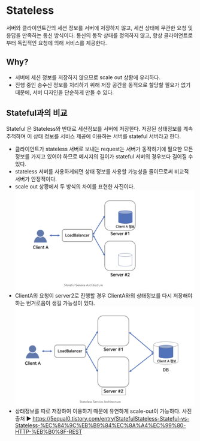 # Stateless
서버와 클라이언트간의 세션 정보를 서버에 저장하지 않고, 세션 상태에 무관한 요청 및 응답을 만족하는 통신 방식이다. 통신의 동작 상태를 정의하지 않고, 항상 클라이언트로 부터 독립적인 요청에 의해 서비스를 제공한다.  

## Why?
- 서버에 세션 정보를 저장하지 않으므로 scale out 상황에 유리하다.
- 진행 중인 송수신 정보를 처리하기 위해 저장 공간을 동적으로 할당할 필요가 없기 때문에, 서버 디자인을 단순하게 만들 수 있다.

## Stateful과의 비교
Stateful 은 Stateless와 반대로 세션정보를 서버에 저장한다. 저장된 상태정보를 계속 추적하며 이 상태 정보를 서비스 제공에 이용하는 서버를 stateful 서버라고 한다.  
- 클라이언트가 stateless 서버로 보내는 request는 서버가 동작하기에 필요한 모든 정보를 가지고 있어야 하므로 메시지의 길이가 stateful 서버의 경우보다 길어질 수 있다.  
- stateless 서버를 사용하게되면 상태 정보를 사용할 가능성을 줄이므로써 비교적 서버가 안정적이다.  
- scale out 상황에서 두 방식의 차이를 표현한 사진이다.  
![stateful architectuer](https://github.com/mataeLee/Study-Tech/blob/master/resource/stateful.png)  
- ClientA의 요청이 server2로 진행할 경우 ClientA와의 상태정보를 다시 저장해야하는 번거로움이 생길 가능성이 있다.
![stateless architectuer](https://github.com/mataeLee/Study-Tech/blob/master/resource/stateless.png) 
- 상태정보를 따로 저장하여 이용하기 때문에 유연하게 scale-out이 가능하다.
사진 출처 ▶︎ https://5equal0.tistory.com/entry/StatefulStateless-Stateful-vs-Stateless-%EC%84%9C%EB%B9%84%EC%8A%A4%EC%99%80-HTTP-%EB%B0%8F-REST
